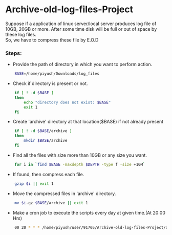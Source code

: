 # Archive-old-log-files-Project


Suppose if a application of linux server/local server produces log file
of 10GB, 20GB or more. After some time disk will be full or out of space
by these log files.<br>
So, we have to compress these file by E.O.D

### Steps:
- Provide the path of directory in which you want to perform action.
```sh
    BASE=/home/piyush/Downloads/log_files
```

- Check if directory is present or not.
```sh
    if [ ! -d $BASE ]
    then
        echo "directory does not exist: $BASE"
        exit 1
    fi
```

- Create 'archive' directory at that location($BASE) if not already present
```sh
    if [ ! -d $BASE/archive ]
    then
        mkdir $BASE/archive
    fi
```

- Find all the files with size more than 10GB or any size you want.
```sh
    for i in `find $BASE -maxdepth $DEPTH -type f -size +10M`
```

- If found, then compress each file.
```sh
    gzip $i || exit 1
```

- Move the compressed files in 'archive' directory.
```sh 
    mv $i.gz $BASE/archive || exit 1
```

- Make a cron job to execute the scripts every day at given time.(At 20:00 Hrs)
```sh
    00 20 * * * /home/piyush/user/91705/Archive-old-log-files-Project/archive_project.sh
```
